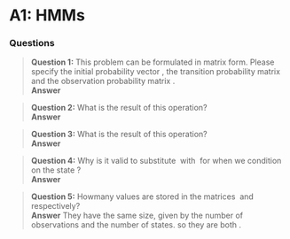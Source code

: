 # A1: HMMs

### Questions

> **Question 1:** This problem can be formulated in matrix form. Please specify the initial probability vector <img src="https://latex.codecogs.com/gif.latex?\pi"  title="" />, the transition probability matrix <img src="https://latex.codecogs.com/gif.latex?\textbf{A}"  title="" /> and the observation probability matrix <img src="https://latex.codecogs.com/gif.latex?\textbf{B}"  title="" />.<br />
> **Answer**
> <img src="https://latex.codecogs.com/gif.latex?\pi&space;=&space;\begin{bmatrix}&space;.5&space;&&space;.5&space;\end{bmatrix}"  title="" /><br />
> <img src="https://latex.codecogs.com/gif.latex?\textbf{A}&space;=&space;\begin{bmatrix}&space;.5&space;&&space;.5\\&space;.5&space;&&space;.5&space;\end{bmatrix}"  title="" /><br />
> <img src="https://latex.codecogs.com/gif.latex?\textbf{B}&space;=&space;\begin{bmatrix}&space;.9&space;&&space;.1\\&space;.5&space;&&space;.5&space;\end{bmatrix}"  title="" />

> **Question 2:** What is the result of this operation? <br />
> **Answer**
> <img src="https://latex.codecogs.com/gif.latex?\textbf{A}\cdot\pi=\begin{bmatrix}.5&.5\end{bmatrix}"  title="" /><br />

> **Question 3:** What is the result of this operation? <br />
> **Answer**
><img src="https://latex.codecogs.com/gif.latex?\textbf{B}\cdot(\textbf{A}\cdot\pi)=\begin{bmatrix}.7&.3\end{bmatrix}" title="" /><br />

> **Question 4:** Why is it valid to substitute <img src="https://latex.codecogs.com/gif.latex?\textbf{O}_{1:t}=\textbf{o}_{1:t}" title="" /> with <img src="https://latex.codecogs.com/gif.latex?\textbf{O}_{t}=\textbf{o}_{t}" title="" /> for when we condition on the state <img src="https://latex.codecogs.com/gif.latex?\textbf{X}_{t}=\textbf{x}_{i}" title="" />?<br />
> **Answer**
>

> **Question 5:** Howmany values are stored in the matrices <img src="https://latex.codecogs.com/gif.latex?\delta"  title="" /> and <img src="https://latex.codecogs.com/gif.latex?\delta^{idx}"  title="" /> respectively?<br />
>**Answer**
>They have the same size, given by the number of observations and the number of states. so they are both <img src="https://latex.codecogs.com/gif.latex?N\times T"  title="" />.
